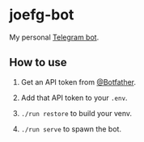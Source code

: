 # joefg-bot

My personal [Telegram bot](https://core.telegram.org/bots).

## How to use

1. Get an API token from [@Botfather](https://t.me/botfather).

2. Add that API token to your `.env`.

3. `./run restore` to build your venv.

4. `./run serve` to spawn the bot.
